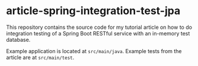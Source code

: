 # article-spring-integration-test-jpa

This repository contains the source code for my tutorial article on how to do integration testing of a Spring Boot RESTful service with an in-memory test database.

Example application is located at `src/main/java`. Example tests from the article are at `src/main/test`.